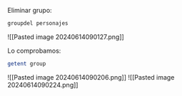 
Eliminar grupo:

```Bash
groupdel personajes
```

![[Pasted image 20240614090127.png]]

Lo comprobamos:

```Bash
getent group
```

![[Pasted image 20240614090206.png]]
![[Pasted image 20240614090224.png]]

